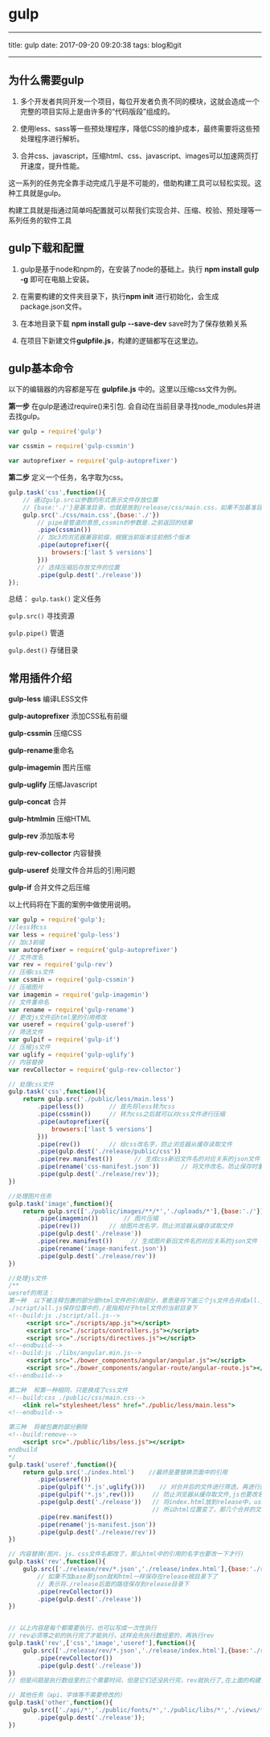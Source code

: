 # gulp 

---

title: gulp 
date: 2017-09-20 09:20:38
tags: blog和git

---

## 为什么需要gulp

1. 多个开发者共同开发一个项目，每位开发者负责不同的模块，这就会造成一个完整的项目实际上是由许多的“代码版段”组成的。

2. 使用less、sass等一些预处理程序，降低CSS的维护成本，最终需要将这些预处理程序进行解析。

3. 合并css、javascript，压缩html、css、javascript、images可以加速网页打开速度，提升性能。

这一系列的任务完全靠手动完成几乎是不可能的，借助构建工具可以轻松实现。这种工具就是gulp。

构建工具就是指通过简单吗配置就可以帮我们实现合并、压缩、校验、预处理等一系列任务的软件工具

## gulp下载和配置

1. gulp是基于node和npm的，在安装了node的基础上。执行 **npm install gulp -g**  即可在电脑上安装。

2. 在需要构建的文件夹目录下，执行**npm init** 进行初始化，会生成package.json文件。

3. 在本地目录下载 **npm install gulp --save-dev**  save时为了保存依赖关系

4. 在项目下新建文件**gulpfile.js**，构建的逻辑都写在这里边。

## gulp基本命令

以下的编辑器的内容都是写在 **gulpfile.js** 中的。这里以压缩css文件为例。


**第一步**
在gulp是通过require()来引包.
会自动在当前目录寻找node_modules并进去找gulp。

```js
var gulp = require('gulp')

var cssmin = require('gulp-cssmin')

var autoprefixer = require('gulp-autoprefixer')
```

**第二步**
定义一个任务，名字取为css。

```js
gulp.task('css',function(){
    // 通过gulp.src以参数的形式表示文件存放位置
    // {base:'./'}是基准目录，也就是放到/release/css/main.css，如果不加基准目录就是/release/main.css
    gulp.src('./css/main.css',{base:'./'})
        // pipe是管道的意思,cssmin的参数是.之前返回的结果
        .pipe(cssmin())    
        // 加c3的浏览器兼容前缀，根据当前版本往前倒5个版本          
        .pipe(autoprefixer({            
            browsers:['last 5 versions']         
        }))
        // 选择压缩后存放文件的位置
        .pipe(gulp.dest('./release'))      
});
```

总结：
`gulp.task()` 定义任务

`gulp.src()` 寻找资源

`gulp.pipe()` 管道

`gulp.dest()` 存储目录



## 常用插件介绍

**gulp-less** 编译LESS文件

**gulp-autoprefixer** 添加CSS私有前缀

**gulp-cssmin** 压缩CSS

**gulp-rename**重命名

**gulp-imagemin** 图片压缩

**gulp-uglify** 压缩Javascript

**gulp-concat** 合并

**gulp-htmlmin** 压缩HTML

**gulp-rev** 添加版本号

**gulp-rev-collector** 内容替换

**gulp-useref**  处理文件合并后的引用问题

**gulp-if**  合并文件之后压缩

以上代码将在下面的案例中做使用说明。

```js
var gulp = require('gulp');
//less转css
var less = require('gulp-less')     
// 加c3前缀
var autoprefixer = require('gulp-autoprefixer')     
// 文件改名
var rev = require('gulp-rev')       
// 压缩css文件
var cssmin = require('gulp-cssmin')    
// 压缩图片
var imagemin = require('gulp-imagemin')     
// 文件重命名
var rename = require('gulp-rename')     
// 更改js文件后html里的引用修改
var useref = require('gulp-useref')     
// 筛选文件
var gulpif = require('gulp-if')     
// 压缩js文件
var uglify = require('gulp-uglify')     
// 内容替换
var revCollector = require('gulp-rev-collector')    

// 处理css文件
gulp.task('css',function(){
    return gulp.src('./public/less/main.less')
        .pipe(less())       // 首先将less转为css
        .pipe(cssmin())     // 转为css之后就可以对css文件进行压缩
        .pipe(autoprefixer({
            browsers:['last 5 versions']
        }))
        .pipe(rev())        // 给css改名字，防止浏览器从缓存读取文件
        .pipe(gulp.dest('./release/public/css'))
        .pipe(rev.manifest())      // 生成css新旧文件名的对应关系的json文件
        .pipe(rename('css-manifest.json'))      // 将文件改名，防止保存时重命名被覆盖
        .pipe(gulp.dest('./release/rev'));
})

//处理图片任务
gulp.task('image',function(){
    return gulp.src(['./public/images/**/*','./uploads/*'],{base:'./'})    // 图片有两个文件夹
        .pipe(imagemin())       // 图片压缩
        .pipe(rev())        // 给图片改名字，防止浏览器从缓存读取文件
        .pipe(gulp.dest('./release'))
        .pipe(rev.manifest())     // 生成图片新旧文件名的对应关系的json文件
        .pipe(rename('image-manifest.json'))
        .pipe(gulp.dest('./release/rev'))
})

//处理js文件
/**
uesref的用法：
第一种  以下被注释包裹的部分是html文件的引用部分，意思是将下面三个js文件合并成all.js文件。
./script/all.js保存位置中的./是指相对于html文件的当前目录下
<!--build:js ./script/all.js-->
     <script src="./scripts/app.js"></script>
     <script src="./scripts/controllers.js"></script>
     <script src="./scripts/directives.js"></script>
<!--endbuild-->
<!--build:js ./libs/angular.min.js-->
     <script src="./bower_components/angular/angular.js"></script>
     <script src="./bower_components/angular-route/angular-route.js"></script>
<!--endbuild-->

第二种  和第一种相同，只是换成了css文件
<!--build:css ./public/css/main.css-->
    <link rel="stylesheet/less" href="./public/less/main.less">
<!--endbuild-->

第三种  将被包裹的部分删除
<!--build:remove-->
    <script src="./public/libs/less.js"></script>
endbuild
*/
gulp.task('useref',function(){
    return gulp.src('./index.html')    //最终是要替换页面中的引用
        .pipe(useref())
        .pipe(gulpif('*.js',uglify()))    // 对合并后的文件进行筛选，再进行压缩
        .pipe(gulpif('*.js',rev()))     // 防止浏览器从缓存取文件,js也要改名
        .pipe(gulp.dest('./release'))   // 将index.html放到release中，useref的注释的目录是根据index文件的位置保存的，
                                        // 所以html位置变了，那几个合并的文件的位置也就在release中了
        .pipe(rev.manifest())
        .pipe(rename('js-manifest.json'))
        .pipe(gulp.dest('./release/rev'))
})

// 内容替换(图片、js、css文件名都改了，那么html中的引用的名字也要改一下才行)
gulp.task('rev',function(){
    gulp.src(['./release/rev/*.json','./release/index.html'],{base:'./release'})     // 新旧名字对应都在json文件里
        // 如果不加base那json就和html一样保存在release根目录下了
        // 表示将./release后面的路径保存到release目录下
        .pipe(revCollector())
        .pipe(gulp.dest('./release'))
})


// 以上内容是每个都需要执行，也可以写成一次性执行
// rev必须等之前的执行完了才能执行，这样会先执行数组里的，再执行rev
gulp.task('rev',['css','image','useref'],function(){
    gulp.src(['./release/rev/*.json','./release/index.html'],{base:'./release'})
        .pipe(revCollector())
        .pipe(gulp.dest('./release'))
})
// 但是问题是执行数组里的三个需要时间，但是它们还没执行完，rev就执行了,在上面的构建里加return就可以解决

// 其他任务（api、字体等不需要修改的）
gulp.task('other',function(){
    gulp.src(['./api/*','./public/fonts/*','./public/libs/*','./views/*'],{base:'./'})
        .pipe(gulp.dest('./release'));
})

```

